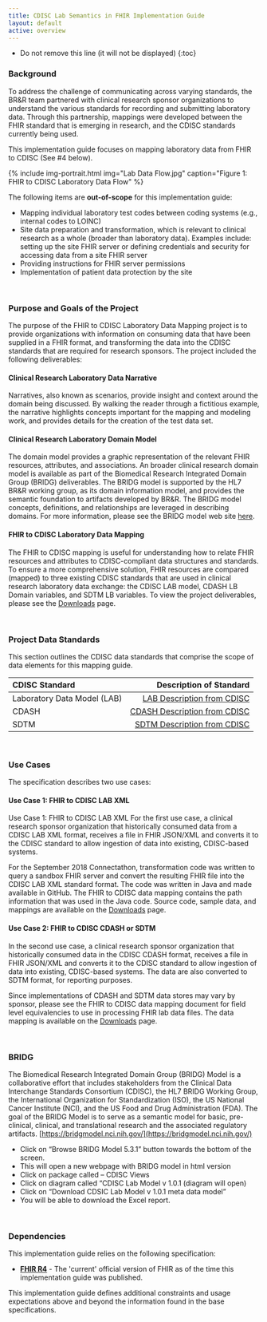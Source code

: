 ```yaml
---
title: CDISC Lab Semantics in FHIR Implementation Guide
layout: default
active: overview
---
```


<!-- TOC  the css styling for this is \pages\assets\css\project.css under 'markdown-toc'-->

* Do not remove this line (it will not be displayed)
{:toc}


<!-- end TOC -->

###  Background
To address the challenge of communicating across varying standards, the BR&R team partnered with clinical research sponsor organizations to understand the various standards for recording and submitting laboratory data.  Through this partnership, mappings were developed between the FHIR standard that is emerging in research, and the CDISC standards currently being used.

This implementation guide focuses on mapping laboratory data from FHIR to CDISC (See #4 below).

{% include img-portrait.html img="Lab Data Flow.jpg" caption="Figure 1: FHIR to CDISC Laboratory Data Flow" %}

The following items are **out-of-scope** for this implementation guide:
* Mapping individual laboratory test codes between coding systems (e.g., internal codes to LOINC) 
* Site data preparation and transformation, which is relevant to clinical research as a whole (broader than laboratory data).  Examples include: setting up the site FHIR server or defining credentials and security for accessing data from a site FHIR server
* Providing instructions for FHIR server permissions
* Implementation of patient data protection by the site

<br />

###  Purpose and Goals of the Project

The purpose of the FHIR to CDISC Laboratory Data Mapping project is to provide organizations with information on consuming data that have been supplied in a FHIR format, and transforming the data into the CDISC standards that are required for research sponsors. The project included the following deliverables:


#### Clinical Research Laboratory Data Narrative
Narratives, also known as scenarios, provide insight and context around the domain being discussed. By walking the reader through a fictitious example, the narrative highlights concepts important for the mapping and modeling work, and provides details for the creation of the test data set.

#### Clinical Research Laboratory Domain Model
The domain model provides a graphic representation of the relevant FHIR resources, attributes, and associations.  An broader clinical research domain model is available as part of the Biomedical Research Integrated Domain Group (BRIDG) deliverables.  The BRIDG model is supported by the HL7 BR&R working group, as its domain information model, and provides the semantic foundation to artifacts developed by BR&R.  The BRIDG model concepts, definitions, and relationships are leveraged in describing domains.  For more information, please see the BRIDG model web site [here](https://bridgmodel.nci.nih.gov/).

#### FHIR to CDISC Laboratory Data Mapping
The FHIR to CDISC mapping is useful for understanding how to relate FHIR resources and attributes to CDISC-compliant data structures and standards. To ensure a more comprehensive solution, FHIR resources are compared (mapped) to three existing CDISC standards that are used in clinical research laboratory data exchange: the CDISC LAB model, CDASH LB Domain variables, and SDTM LB variables.
To view the project deliverables, please see the [Downloads](downloads.html) page. 

<br />

### Project Data Standards

This section outlines the CDISC data standards that comprise the scope of data elements for this mapping guide.

| CDISC Standard  | Description of Standard |
:----------------|-------------------------------------------------------------:|
| Laboratory Data Model (LAB) | [LAB Description from CDISC](https://www.cdisc.org/standards/data-exchange/lab) |
| CDASH | [CDASH Description from CDISC](https://www.cdisc.org/standards/foundational/cdash) |
| SDTM | [SDTM Description from CDISC](https://www.cdisc.org/standards/foundational/sdtm) |

<br />

### Use Cases

The specification describes two use cases:

#### Use Case 1: FHIR to CDISC LAB XML

Use Case 1: FHIR to CDISC LAB XML
For the first use case, a clinical research sponsor organization that historically consumed data from a CDISC LAB XML format, receives a file in FHIR JSON/XML and converts it to the CDISC standard to allow ingestion of data into existing, CDISC-based systems. 

For the September 2018 Connectathon, transformation code was written to query a sandbox FHIR server and convert the resulting FHIR file into the CDISC LAB XML standard format. The code was written in Java and made available in GitHub. The FHIR to CDISC data mapping contains the path information that was used in the Java code. Source code, sample data, and mappings are available on the [Downloads](downloads.html) page.

#### Use Case 2: FHIR to CDISC CDASH or SDTM

In the second use case, a clinical research sponsor organization that historically consumed data in the CDISC CDASH format, receives a file in FHIR JSON/XML and converts it to the CDISC standard to allow ingestion of data into existing, CDISC-based systems.  The data are also converted to SDTM format, for reporting purposes. 

Since implementations of CDASH and SDTM data stores may vary by sponsor, please see the FHIR to CDISC data mapping document for field level equivalencies to use in processing FHIR lab data files. The data mapping is available on the [Downloads](downloads.html) page.  

<br />

### BRIDG
The Biomedical Research Integrated Domain Group (BRIDG) Model is a collaborative effort that includes stakeholders from the Clinical Data Interchange Standards Consortium (CDISC), the HL7 BRIDG Working Group, the International Organization for Standardization (ISO), the US National Cancer Institute (NCI), and the US Food and Drug Administration (FDA).  The goal of the BRIDG Model is to serve as a semantic model for basic, pre-clinical, clinical, and translational research and the associated regulatory artifacts.  [https://bridgmodel.nci.nih.gov/](https://bridgmodel.nci.nih.gov/)  

* Click on “Browse BRIDG Model 5.3.1” button towards the bottom of the screen.
* This will open a new webpage with BRIDG model in html version
* Click on package called – CDISC Views
* Click on diagram called “CDISC Lab Model v 1.0.1 (diagram will open)
* Click on “Download CDSIC Lab Model v 1.0.1 meta data model”
* You will be able to download the Excel report.  

<br />

### Dependencies
This implementation guide relies on the following specification:
* **[FHIR R4]({{site.data.fhir.path}})** - The 'current' official version of FHIR as of the time this implementation guide was published.  

This implementation guide defines additional constraints and usage expectations above and beyond the information found in the base specifications.

<br/>
